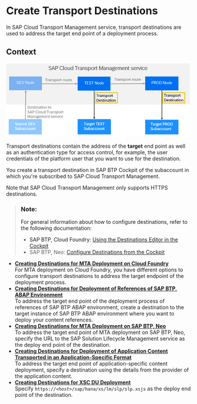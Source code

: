 <!-- loioc9905c142cf14aea86fe2451434faed9 -->

# Create Transport Destinations

In SAP Cloud Transport Management service, transport destinations are used to address the target end point of a deployment process.



<a name="loioc9905c142cf14aea86fe2451434faed9__context_ykq_rzy_bdb"/>

## Context

![](images/Transport_Destinations_for_Target_Environment_0403b7e.png)

Transport destinations contain the address of the **target** end point as well as an authentication type for access control, for example, the user credentials of the platform user that you want to use for the destination.

You create a transport destination in SAP BTP Cockpit of the subaccount in which you're subscribed to SAP Cloud Transport Management.

Note that SAP Cloud Transport Management only supports HTTPS destinations.

> ### Note:  
> For general information about how to configure destinations, refer to the following documentation:
> 
> -   SAP BTP, Cloud Foundry: [Using the Destinations Editor in the Cockpit](https://help.sap.com/docs/CP_CONNECTIVITY/cca91383641e40ffbe03bdc78f00f681/565fdb3dd19d4cda80864341dc5a0451.html?locale=en-US) 
> -   SAP BTP, Neo: [Configure Destinations from the Cockpit](https://help.sap.com/docs/CP_CONNECTIVITY/b865ed651e414196b39f8922db2122c7/60735ad11d8a488c83537cdcfb257135.html?locale=en-US)

-   **[Creating Destinations for MTA Deployment on Cloud Foundry](creating-destinations-for-mta-deployment-on-cloud-foundry-881d752.md "For MTA deployment on Cloud
                                Foundry, you have different options
		to configure transport destinations to address the target endpoint of the deployment process.")**  
For MTA deployment on Cloud Foundry, you have different options to configure transport destinations to address the target endpoint of the deployment process.
-   **[Creating Destinations for Deployment of References of SAP BTP, ABAP Environment](creating-destinations-for-deployment-of-references-of-sap-btp-abap-environment-3014453.md "To address the target end point of the deployment process of references of SAP BTP ABAP
                                    environment, create a destination to the target instance of SAP BTP ABAP
                                    environment where you want to deploy your content references.")**  
To address the target end point of the deployment process of references of SAP BTP ABAP environment, create a destination to the target instance of SAP BTP ABAP environment where you want to deploy your content references.
-   **[Creating Destinations for MTA Deployment on SAP BTP, Neo](creating-destinations-for-mta-deployment-on-sap-btp-neo-61306c6.md "To address the target end point of MTA deployment on SAP BTP, Neo,
		specify the URL to the SAP Solution Lifecycle Management
                                    service as the deploy end point of the
		destination.")**  
To address the target end point of MTA deployment on SAP BTP, Neo, specify the URL to the SAP Solution Lifecycle Management service as the deploy end point of the destination.
-   **[Creating Destinations for Deployment of Application Content Transported in an Application-Specific Format](creating-destinations-for-deployment-of-application-content-transported-in-an-application-23bb29c.md "To address the target end point of application-specific content deployment, specify a destination using the details from the provider of
		the application content. ")**  
To address the target end point of application-specific content deployment, specify a destination using the details from the provider of the application content.
-   **[Creating Destinations for XSC DU Deployment](creating-destinations-for-xsc-du-deployment-ddf120e.md "Specify https://host/sap/hana/xs/lm/slp/slp.xsjs as the deploy end point of the
		destination.")**  
Specify <code>https://<i class="varname">&lt;host&gt;</i>/sap/hana/xs/lm/slp/slp.xsjs</code> as the deploy end point of the destination.

